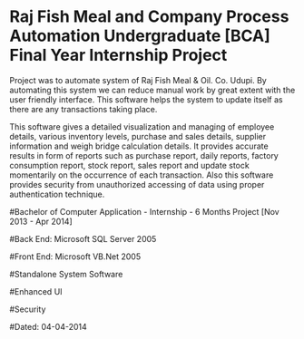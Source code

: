 # Raj Fish Meal and Company Process Automation Undergraduate [BCA] Final Year Internship Project
Project was to automate system of Raj Fish Meal & Oil. Co. Udupi. By automating this system we can reduce manual work by great extent with the user friendly interface. This software helps the system to update itself as there are any transactions taking place.

This software gives a detailed visualization and managing of employee details, various inventory levels, purchase and sales details, supplier information and weigh bridge calculation details. It provides accurate results in form of reports such as purchase report, daily reports, factory consumption report, stock report, sales report and update stock momentarily on the occurrence of each transaction. Also this software provides security from unauthorized accessing of data using proper authentication technique.

#Bachelor of Computer Application - Internship - 6 Months Project [Nov 2013 - Apr 2014]

#Back End: Microsoft SQL Server 2005

#Front End: Microsoft VB.Net 2005

#Standalone System Software

#Enhanced UI

#Security

#Dated: 04-04-2014
